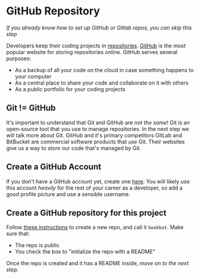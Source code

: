 # GitHub Repository

*If you already know how to set up GitHub or Gitlab repos, you can skip this step*

Developers keep their coding projects in [repositories](https://docs.github.com/en/repositories/creating-and-managing-repositories/about-repositories). [GitHub](https://github.com/) is the most popular website for storing repositories online. GitHub serves several purposes:

* As a backup of all your code on the cloud in case something happens to your computer
* As a central place to share your code and collaborate on it with others
* As a public portfolio for your coding projects

## Git != GitHub

It's important to understand that Git and GitHub are *not the same*! Git is an open-source tool that you use to manage repositories. In the next step we will talk more about Git. GitHub and it's primary competitors GitLab and BitBucket are commercial software products that *use* Git. Their websites give us a way to store our code that's managed by Git.

## Create a GitHub Account

If you don't have a GitHub account yet, create one [here](https://github.com/). You will likely use this account *heavily* for the rest of your career as a developer, so add a good profile picture and use a sensible username.

## Create a GitHub repository for this project

Follow [these instructions](https://docs.github.com/en/get-started/quickstart/create-a-repo) to create a new repo, and call it `bookbot`. Make sure that:

* The repo is public
* You check the box to "initialize the repo with a README" 

Once the repo is created and it has a README inside, *move on to the next step.*
